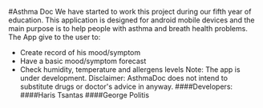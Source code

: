 #Asthma Doc
We have started to work this project during our fifth year of education.
This application is designed for android mobile devices and the main purpose is to help people with asthma and breath health problems.
The App give to the user to: 
- Create record of his mood/symptom 
- Have a basic mood/symptom forecast
- Check humidity, temperature and allergens levels
Note: The app is under development.
Disclaimer: AsthmaDoc does not intend to substitute drugs or doctor's advice in anyway.
####Developers:
####Haris Tsantas
####George Politis
